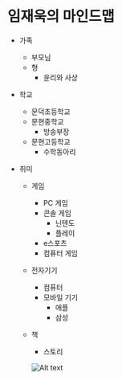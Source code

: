 # 임재욱의 마인드맵


* 가족
  * 부모님
  * 형
    * 윤리와 사상

* 학교
  * 문덕초등학교
  * 문현중학교
    * 방송부장
  * 문현고등학교
    * 수학동아리

* 취미
  * 게임  
    * PC 게임
     * 콘솔 게임
       * 닌텐도
       * 플레이
     * e스포츠
     * 컴퓨터 게임
   * 전자기기
     * 컴퓨터
     * 모바일 기기
       * 애플
       * 삼성 
  * 책
    * 스토리

    ![Alt text](https://i.imgur.com/6yTEBy9.jpg)
